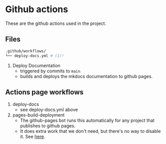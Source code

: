 # Github actions

These are the github actions used in the project.

## Files

```bash
.github/workflows/
└── deploy-docs.yml # (1)!
```

1. Deploy Documentation
    - triggered by commits to `main`
    - builds and deploys the mkdocs documentation to github pages.

## Actions page workflows

1. deploy-docs
    - see deploy-docs.yml above
1. pages-build-deployment
    - The github-pages bot runs this automatically for any project that publishes to github pages.
    - It does extra work that we don't need, but there's no way to disable it. See [here](https://stackoverflow.com/questions/72079903/do-i-need-the-pages-build-deployment-github-action-when-i-have-another-action-f).
